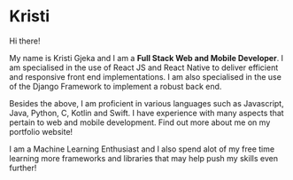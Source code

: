 # Kristi
Hi there!

My name is Kristi Gjeka and I am a <b>Full Stack Web and Mobile Developer</b>. I am specialised in the use of React JS and React Native to deliver efficient and responsive front end implementations. I am also specialised in the use of the Django Framework to implement a robust back end.

Besides the above, I am proficient in various languages such as Javascript, Java, Python, C, Kotlin and Swift. I have experience with many aspects that pertain to web and mobile development. Find out more about me on my portfolio website! 

I am a Machine Learning Enthusiast and I also spend alot of my free time learning more frameworks and libraries that may help push my skills even further!


